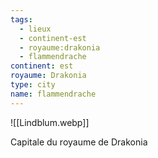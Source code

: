 ```yaml
---
tags:
  - lieux
  - continent-est
  - royaume:drakonia
  - flammendrache
continent: est
royaume: Drakonia
type: city
name: flammendrache
---
```


![[Lindblum.webp]]

Capitale du royaume de Drakonia